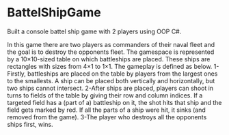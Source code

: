 # BattelShipGame
Built a console battel ship game with 2 players using OOP C#.

In this game there are two players as commanders of their naval fleet and the goal is to destroy the opponents fleet.
The gamespace is represented by a 10×10-sized table on which battleships are placed. These ships are rectangles with sizes from 4×1 to 1×1. The gameplay is defined as below.
1-Firstly, battleships are placed on the table by players from the largest ones to the smallests. A ship can be placed both vertically and horizontally, but two ships cannot intersect.
2-After ships are placed, players can shoot in turns to fields of the table by giving their row and column indices. If a targeted field has a (part of a) battleship on it, the shot hits that ship and the field gets marked by red. If all the parts of a ship were hit, it sinks (and removed from the game).
3-The player who destroys all the opponents ships first, wins.


